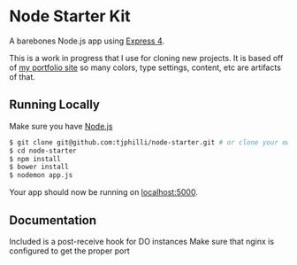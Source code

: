 # Node Starter Kit

A barebones Node.js app using [Express 4](http://expressjs.com/).

This is a work in progress that I use for cloning new projects. It is based off of [my portfolio site](http://tjphilli.com) so many colors, type settings, content, etc are artifacts of that. 


## Running Locally

Make sure you have [Node.js](http://nodejs.org/)

```sh
$ git clone git@github.com:tjphilli/node-starter.git # or clone your own fork
$ cd node-starter
$ npm install
$ bower install
$ nodemon app.js
```

Your app should now be running on [localhost:5000](http://localhost:5000/).


## Documentation

Included is a post-receive hook for DO instances
Make sure that nginx is configured to get the proper port
